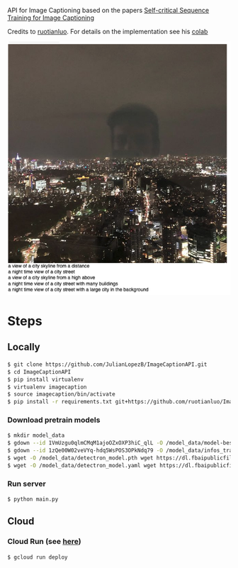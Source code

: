 API for Image Captioning based on the papers [Self-critical Sequence Training for Image Captioning](https://arxiv.org/abs/1612.00563)

Credits to [ruotianluo](https://github.com/ruotianluo). For details on the implementation see his [colab](https://colab.research.google.com/github/ruotianluo/ImageCaptioning.pytorch/blob/colab/notebooks/captioning_demo.ipynb)

![](static/example.png)

# Steps 

## Locally

```bash
$ git clone https://github.com/JulianLopezB/ImageCaptionAPI.git
$ cd ImageCaptionAPI
$ pip install virtualenv
$ virtualenv imagecaption
$ source imagecaption/bin/activate
$ pip install -r requirements.txt git+https://github.com/ruotianluo/ImageCaptioning.pytorch.git
```

### Download pretrain models 
```bash
$ mkdir model_data
$ gdown --id 1VmUzgu0qlmCMqM1ajoOZxOXP3hiC_qlL -O /model_data/model-best.pth
$ gdown --id 1zQe00W02veVYq-hdq5WsPOS3OPkNdq79 -O /model_data/infos_trans12-best.pkl
$ wget -O /model_data/detectron_model.pth wget https://dl.fbaipublicfiles.com/vilbert-multi-task/detectron_model.pth
$ wget -O /model_data/detectron_model.yaml wget https://dl.fbaipublicfiles.com/vilbert-multi-task/detectron_config.yaml
```

### Run server
```bash
$ python main.py
```
## Cloud
### Cloud Run (see [here](https://cloud.google.com/run/docs/quickstarts/build-and-deploy/deploy-python-service#deploy))
```bash
$ gcloud run deploy
```
